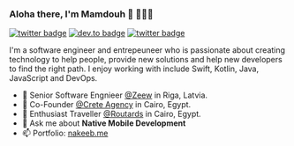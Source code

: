 ### Aloha there, I'm Mamdouh 👋 👨🏻‍💻

[![twitter badge](https://img.shields.io/badge/twitter-@mamdouhelnakeeb-%231FA1F1?style=flat&logo=twitter&logoColor=white)](https://twitter.com/MamdouhElNakeeb)
[![dev.to badge](https://img.shields.io/badge/linkedin-MamdouhElNakeeb-%230177B5?style=flat&logo=linkedin)](https://www.linkedin.com/in/MamdouhRElNakeeb)
[![twitter badge](https://img.shields.io/badge/instagram-@MamdouhElNakeeb-%23E4415F?style=flat&logo=instagram&logoColor=white)](https://instagram.com/MamdouhRElNakeeb)

I'm a software engineer and entrepeuneer who is passionate about creating technology to help people, provide new solutions and help new developers to find the right path. I enjoy working with include Swift, Kotlin, Java, JavaScript and DevOps.

- 🔭 Senior Software Engnieer [@Zeew](https://www.zeew.eu/) in Riga, Latvia.
- 🔭 Co-Founder [@Crete Agency](https://www.creteagency.com/) in Cairo, Egypt.
- 🔭 Enthusiast Traveller [@Routards](https://www.facebook.com/Routards.eg) in Cairo, Egypt.
- 💬 Ask me about **Native Mobile Development**
- 📫 Portfolio: [nakeeb.me](https://nakeeb.me)